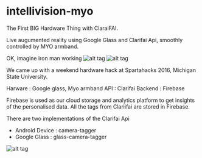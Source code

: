 # intellivision-myo

The First BIG Hardware Thing with ClaraiFAI.

Live augumented reality using Google Glass and Clarifai Api, smoothly controlled by MYO armband.

OK, imagine iron man working 
![alt tag](http://media3.popsugar-assets.com/files/2013/03/10/2/192/1922283/63f134188a634d65_url-5.xxxlarge/i/Iron-Man-3-Second-Trailer.jpg) ![alt tag](http://25.media.tumblr.com/tumblr_m8gdd4zgVb1ql4atmo4_250.gif)

We came up with a weekend hardware hack at Spartahacks 2016, Michigan State University.

Harware : Google glass, Myo armband
API : Clarifai
Backend : Firebase

Firebase is used as our cloud storage and analytics platform to get insights of the personalised data. All the tags from Clariifai are stored in Firebase.

There are two implementations of the Clarifai Api 
  
  * Android Device : camera-tagger
  * Google Glass : glass-camera-tagger

![alt tag](http://57.media.tumblr.com/4d5f398929a526778d8c990a3ae1dc89/tumblr_ng8569Xmf21sc0ffqo3_500.gif)
